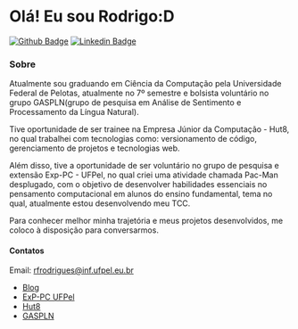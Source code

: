 # Olá! Eu sou Rodrigo:D

[![Github Badge](https://img.shields.io/badge/-Github-000?style=flat-square&logo=Github&logoColor=white&link=https://https://github.com/rferreirarodrigues)](https://github.com/rferreirarodrigues)
[![Linkedin Badge](https://img.shields.io/badge/-LinkedIn-blue?style=flat-square&logo=Linkedin&logoColor=white&link=https://www.linkedin.com/in/rodrigo-rodrigues-534039206/)](https://www.linkedin.com/in/rodrigo-rodrigues-534039206/)

### Sobre
Atualmente sou graduando em Ciência da Computação pela Universidade Federal de Pelotas, atualmente no 7º semestre e bolsista voluntário no grupo GASPLN(grupo de pesquisa em Análise de Sentimento e Processamento da Língua Natural).

Tive oportunidade de ser trainee na Empresa Júnior da Computação - Hut8, no qual trabalhei com tecnologias como: versionamento de código, gerenciamento de projetos e tecnologias web.

Além disso, tive a oportunidade de ser voluntário no grupo de pesquisa e extensão Exp-PC - UFPel, no qual criei uma atividade chamada Pac-Man desplugado, com o objetivo de desenvolver habilidades essenciais no pensamento computacional em alunos do ensino fundamental, tema no qual, atualmente estou desenvolvendo meu TCC.

Para conhecer melhor minha trajetória e meus projetos desenvolvidos, me coloco à disposição para conversarmos.

#### Contatos
Email: rfrodrigues@inf.ufpel.eu.br

- [Blog](https://rferreirarodrigues.github.io/rferreirarodrigues.github.io/)
- [ExP-PC UFPel](https://wp.ufpel.edu.br/pensamentocomputacional/pt/)
- [Hut8](https://pt-br.facebook.com/hutEight/)
- [GASPLN](https://wp.ufpel.edu.br/gaspln/)

